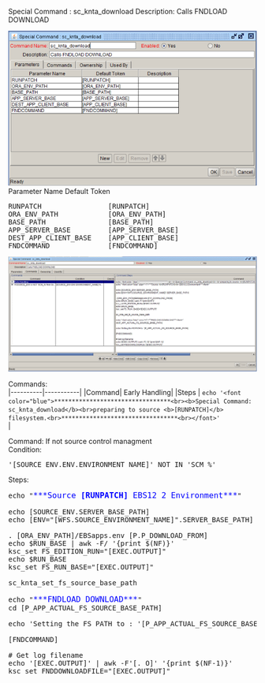 
Special Command : sc_knta_download 
Description: Calls FNDLOAD DOWNLOAD
  
<img src="./sc_knta_download_parameters.PNG" width=800/>
Parameter Name    Default Token
<pre>
RUNPATCH                [RUNPATCH]
ORA_ENV_PATH            [ORA_ENV_PATH]
BASE_PATH               [BASE_PATH]
APP_SERVER_BASE         [APP_SERVER_BASE]
DEST_APP_CLIENT_BASE    [APP_CLIENT_BASE]
FNDCOMMAND              [FNDCOMMAND]
</pre>

<img src="./sc_knta_download_commands.PNG" width=800/>

Commands:<BR>
|----------|-----------|
|Command| Early Handling|
|Steps  | ```echo '<font color="blue">*********************************<br><b>Special Command: sc_knta_download</b><br>preparing to source <b>[RUNPATCH]</b> filesystem.<br>*********************************<br></font>'```
<BR>|

Command: If not source control managment<BR>
Condition:
<pre>'[SOURCE_ENV.ENV.ENVIRONMENT_NAME]' NOT IN 'SCM_%'</pre>

Steps:
<pre>
echo "<font color="blue" size="+1">***Source <b>[RUNPATCH]</b> EBS12 2 Environment***</font>"

echo [SOURCE_ENV.SERVER_BASE_PATH]
echo [ENV="[WFS.SOURCE_ENVIRONMENT_NAME]".SERVER_BASE_PATH]

. [ORA_ENV_PATH]/EBSapps.env [P.P_DOWNLOAD_FROM]
echo $RUN_BASE | awk -F/ '{print $(NF)}'
ksc_set FS_EDITION_RUN="[EXEC.OUTPUT]"
echo $RUN_BASE
ksc_set FS_RUN_BASE="[EXEC.OUTPUT]"

sc_knta_set_fs_source_base_path

echo "<font color="blue" size="+1">***FNDLOAD DOWNLOAD***</font>"
cd [P_APP_ACTUAL_FS_SOURCE_BASE_PATH]

echo 'Setting the FS PATH to : '[P_APP_ACTUAL_FS_SOURCE_BASE_PATH]

[FNDCOMMAND]

# Get log filename
echo '[EXEC.OUTPUT]' | awk -F'[. O]' '{print $(NF-1)}'
ksc_set FNDDOWNLOADFILE="[EXEC.OUTPUT]"
</pre>